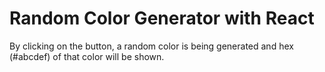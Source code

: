 # Random Color Generator with React

By clicking on the button, a random color is being generated and hex (#abcdef) of that color will be shown.
